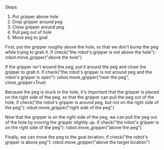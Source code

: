 

Steps:
  1. Put gripper above hole
  2. Drop gripper around peg
  3. Close gripper around peg
  4. Pull peg out of hole
  5. Move peg to goal

First, put the gripper roughly above the hole, so that we don't bump the peg while trying to grab it.
if check("the robot's gripper is not above the hole"):
    robot.move_gripper("above the hole")

If the gripper isn't around the peg, put it around the peg and close the gripper to grab it.
if check("the robot's gripper is not around peg and the robot's gripper is open"):
    robot.move_gripper("near the peg", close_gripper=True)

Because the peg is stuck in the hole, it's important that the gripper is placed on the right side of the peg, so that the gripper can pull the peg out of the hole. 
if check("the robot's gripper is around peg, but not on the right side of the peg"):
    robot.move_gripper("right side of the peg")

Now that the gripper is on the right side of the peg, we can pull the peg out of the hole by moving the gripper slightly up.
if check("the robot's gripper is on the right side of the peg"):
    robot.move_gripper("above the peg")

Finally, we can move the peg to the goal location.
if check("the robot's gripper is above peg"):
    robot.move_gripper("above the target location")